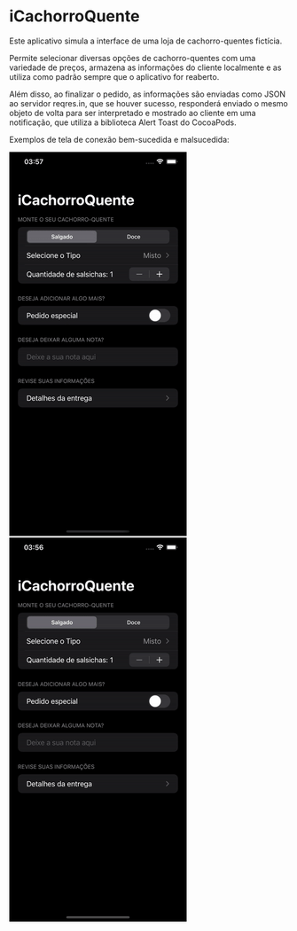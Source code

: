 # iCachorroQuente
Este aplicativo simula a interface de uma loja de cachorro-quentes fictícia.

Permite selecionar diversas opções de cachorro-quentes com uma variedade de preços, armazena as informações do cliente localmente e as utiliza como padrão sempre que o aplicativo for reaberto.

Além disso, ao finalizar o pedido, as informações são enviadas como JSON ao servidor reqres.in, que se houver sucesso, responderá enviado o mesmo objeto de volta para ser interpretado e mostrado ao cliente em uma notificação, que utiliza a biblioteca Alert Toast do CocoaPods.

Exemplos de tela de conexão bem-sucedida e malsucedida:

![Alt Text](https://github.com/rodrigocav94/iCachorroQuente/blob/main/salgadoSucesso.gif)
![Alt Text](https://github.com/rodrigocav94/iCachorroQuente/blob/main/doceFalha.gif)
